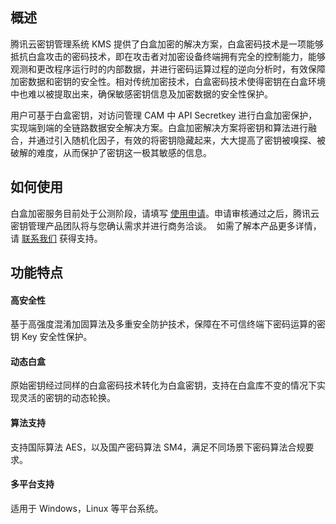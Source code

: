 ## 概述
腾讯云密钥管理系统 KMS 提供了白盒加密的解决方案，白盒密码技术是一项能够抵抗白盒攻击的密码技术，即在攻击者对加密设备终端拥有完全的控制能力，能够观测和更改程序运行时的内部数据，并进行密码运算过程的逆向分析时，有效保障加密数据和密钥的安全性。相对传统加密技术，白盒密码技术使得密钥在白盒环境中也难以被提取出来，确保敏感密钥信息及加密数据的安全性保护。

用户可基于白盒密钥，对访问管理 CAM 中 API Secretkey 进行白盒加密保护，实现端到端的全链路数据安全解决方案。白盒加密解决方案将密钥和算法进行融合，并通过引入随机化因子，有效的将密钥隐藏起来，大大提高了密钥被嗅探、被破解的难度，从而保护了密钥这一极其敏感的信息。


## 如何使用
白盒加密服务目前处于公测阶段，请填写 [使用申请](https://cloud.tencent.com/apply/p/dzoidihjxe6)。申请审核通过之后，腾讯云密钥管理产品团队将与您确认需求并进行商务洽谈。 
如需了解本产品更多详情，请 [联系我们](https://cloud.tencent.com/act/event/connect-service) 获得支持。

## 功能特点
#### 高安全性

基于高强度混淆加固算法及多重安全防护技术，保障在不可信终端下密码运算的密钥 Key 安全性保护。

#### 动态白盒
原始密钥经过同样的白盒密码技术转化为白盒密钥，支持在白盒库不变的情况下实现灵活的密钥的动态轮换。

#### 算法支持
支持国际算法 AES，以及国产密码算法 SM4，满足不同场景下密码算法合规要求。

#### 多平台支持
适用于 Windows，Linux 等平台系统。




